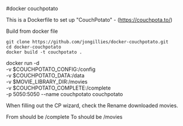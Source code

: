 #docker couchpotato

This is a Dockerfile to set up "CouchPotato" - (https://couchpota.to/)

Build from docker file

```
git clone https://github.com/jongillies/docker-couchpotato.git
cd docker-couchpotato
docker build -t couchpotato .
```

docker run -d  \
    -v $COUCHPOTATO_CONFIG:/config \
    -v $COUCHPOTATO_DATA:/data \
    -v $MOVIE_LIBRARY_DIR:/movies \
    -v $COUCHPOTATO_COMPLETE:/complete \
    -p 5050:5050 --name couchpotato couchpotato


When filling out the CP wizard, check the Rename downloaded movies.

From should be /complete
To   should be /movies

